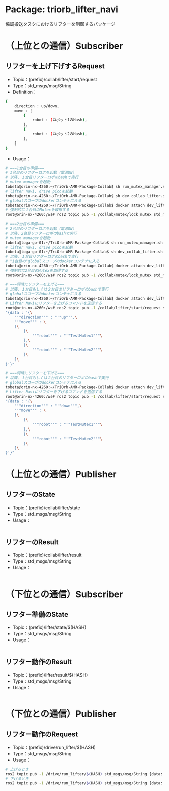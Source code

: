 # Package: triorb_lifter_navi
協調搬送タスクにおけるリフターを制御するパッケージ

# （上位との通信）Subscriber
## リフターを上げ下げするRequest
- Topic：(prefix)/collab/lifter/start/request
- Type：std_msgs/msg/String
- Definition：
```bash
{
    direction : up/down,
    move : [
        {
            robot : (ロボット1のHash),
        },
        {
            robot : (ロボット2のHash),
        },
    ]
}
```
- Usage：
```bash
# ===1台目の準備===
# 1台目のリフターロボを起動（電源ON）
# 以降、１台目リフターロボのbashで実行
# mutex managerを起動
tobeta@orin-nx-4260:~/TriOrb-AMR-Package-Collab$ sh run_mutex_manager.sh
# lifter navi, drive picoを起動
tobeta@orin-nx-4260:~/TriOrb-AMR-Package-Collab$ sh dev_collab_lifter.sh
# globalスコープのdockerコンテナに入る
tobeta@orin-nx-4260:~/TriOrb-AMR-Package-Collab$ docker attach dev_lifter_global
# 強制的に１台目のMutexを取得する
root@orin-nx-4260:/ws# ros2 topic pub -1 /collab/mutex/lock_mutex std_msgs/msg/String '{data: TestMutex1}' # 1台目

# ===2台目の準備===
# 2台目のリフターロボを起動（電源ON）
# 以降、2台目リフターロボのbashで実行
# mutex managerを起動
tobeta@toga-go-01:~/TriOrb-AMR-Package-Collab$ sh run_mutex_manager.sh
# lifter navi, drive picoを起動
tobeta@toga-go-01:~/TriOrb-AMR-Package-Collab$ sh dev_collab_lifter.sh
# 以降、１台目リフターロボのbashで実行
# "1台目の"globalスコープのdockerコンテナに入る
tobeta@orin-nx-4260:~/TriOrb-AMR-Package-Collab$ docker attach dev_lifter_global
# 強制的に2台目のMutexを取得する
root@orin-nx-4260:/ws# ros2 topic pub -1 /collab/mutex/lock_mutex std_msgs/msg/String '{data: TestMutex2}' # 2台目

# ===同時にリフターを上げる===
# 以降、１台目もしくは２台目のリフターロボのbashで実行
# globalスコープのdockerコンテナに入る
tobeta@orin-nx-4260:~/TriOrb-AMR-Package-Collab$ docker attach dev_lifter_global
# Lifter Naviにリフターを上げるコマンドを送信する
root@orin-nx-4260:/ws# ros2 topic pub -1 /collab/lifter/start/request std_msgs/msg/String \
"{data : '{\
    "'"direction"'" : "'"up"'",\
    "'"move"'" : \
    [\
        {\
            "'"robot"'" : "'"TestMutex1"'"\
        },\
        {\
            "'"robot"'" : "'"TestMutex2"'"\
        }\
    ]\
}'}"

# ===同時にリフターを下げる===
# 以降、１台目もしくは２台目のリフターロボのbashで実行
# globalスコープのdockerコンテナに入る
tobeta@orin-nx-4260:~/TriOrb-AMR-Package-Collab$ docker attach dev_lifter_global
# Lifter Naviにリフターを下げるコマンドを送信する
root@orin-nx-4260:/ws# ros2 topic pub -1 /collab/lifter/start/request std_msgs/msg/String \
"{data : '{\
    "'"direction"'" : "'"down"'",\
    "'"move"'" : \
    [\
        {\
            "'"robot"'" : "'"TestMutex1"'"\
        },\
        {\
            "'"robot"'" : "'"TestMutex2"'"\
        }\
    ]\
}'}"
```

# （上位との通信）Publisher
## リフターのState
- Topic：(prefix)/collab/lifter/state
- Type：std_msgs/msg/String
- Usage：
```bash
```

## リフターのResult
- Topic：(prefix)/collab/lifter/result
- Type：std_msgs/msg/String
- Usage：
```bash
```

# （下位との通信）Subscriber
## リフター準備のState
- Topic：(prefix)/lifter/state/$(HASH)
- Type：std_msgs/msg/String
- Usage：
```bash
```

## リフター動作のResult
- Topic：(prefix)/lifter/result/$(HASH)
- Type：std_msgs/msg/String
- Usage：
```bash
```

# （下位との通信）Publisher
## リフター動作のRequest
- Topic：(prefix)/drive/run_lifter/$(HASH)
- Type：std_msgs/msg/String
- Usage：
```bash
# 上げるとき
ros2 topic pub -1 /drive/run_lifter/$(HASH) std_msgs/msg/String {data: "100"}
# 下げるとき
ros2 topic pub -1 /drive/run_lifter/$(HASH) std_msgs/msg/String {data: "-100"}
```
